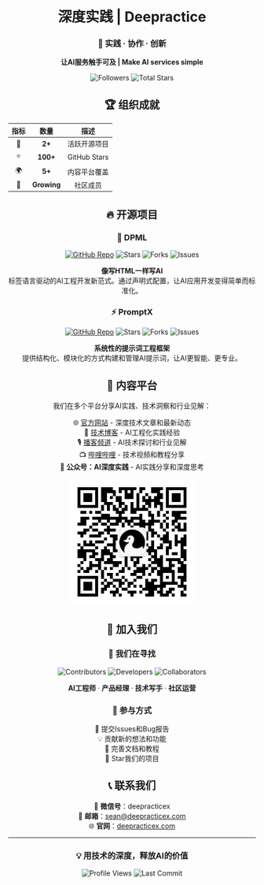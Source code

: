 <div align="center">

# 深度实践 | Deepractice

### 🎯 **实践 · 协作 · 创新**

**让AI服务触手可及 | Make AI services simple**

![Followers](https://img.shields.io/github/followers/Deepractice?style=flat&color=blue)
![Total Stars](https://img.shields.io/github/stars/Deepractice?style=flat&color=yellow)

</div>

<div align="center">

## 🏆 组织成就

| 指标 | 数量 | 描述 |
|:---:|:---:|:---:|
| 🚀 | **2+** | 活跃开源项目 |
| ⭐ | **100+** | GitHub Stars |
| 🌍 | **5+** | 内容平台覆盖 |
| 👥 | **Growing** | 社区成员 |

</div>

<div align="center">

## 🔥 开源项目

### 🚀 DPML
[![GitHub Repo](https://img.shields.io/badge/DPML-Repository-181717?style=flat&logo=github)](https://github.com/Deepractice/dpml) 
![Stars](https://img.shields.io/github/stars/Deepractice/dpml?style=flat&color=FFD700&logo=star)
![Forks](https://img.shields.io/github/forks/Deepractice/dpml?style=flat&color=32CD32&logo=git-branch)
![Issues](https://img.shields.io/github/issues/Deepractice/dpml?style=flat&color=red)

**像写HTML一样写AI**  
标签语言驱动的AI工程开发新范式。通过声明式配置，让AI应用开发变得简单而标准化。

### ⚡ PromptX
[![GitHub Repo](https://img.shields.io/badge/PromptX-Repository-181717?style=flat&logo=github)](https://github.com/Deepractice/PromptX)
![Stars](https://img.shields.io/github/stars/Deepractice/PromptX?style=flat&color=FFD700&logo=star)
![Forks](https://img.shields.io/github/forks/Deepractice/PromptX?style=flat&color=32CD32&logo=git-branch)
![Issues](https://img.shields.io/github/issues/Deepractice/PromptX?style=flat&color=red)

**系统性的提示词工程框架**  
提供结构化、模块化的方式构建和管理AI提示词，让AI更智能、更专业。

</div>

<div align="center">

## 📢 内容平台

我们在多个平台分享AI实践、技术洞察和行业见解：

🌐 [官方网站](https://www.deepracticex.com) - 深度技术文章和最新动态  
📝 [技术博客](https://www.deepracticex.com/blog.html) - AI工程化实践经验  
🎙️ [播客频道](https://www.xiaoyuzhoufm.com/podcast/67bc12b63347fd01f19109ab) - AI技术探讨和行业见解  
📺 [哔哩哔哩](https://space.bilibili.com/277448879) - 技术视频和教程分享  
📱 **公众号：AI深度实践** - AI实践分享和深度思考

<div align="center">

![WeChat QR](../assets/wechat-qrcode.png)

</div>

<div align="center">

## 🤝 加入我们

### 🎯 我们在寻找

![Contributors](https://img.shields.io/badge/贡献者-Welcome-success?style=flat&logo=heart)
![Developers](https://img.shields.io/badge/开发者-Wanted-blue?style=flat&logo=code)
![Collaborators](https://img.shields.io/badge/合作伙伴-Invited-purple?style=flat&logo=handshake)

**AI工程师** · **产品经理** · **技术写手** · **社区运营**

### 🔧 参与方式

🐛 提交Issues和Bug报告  
💡 贡献新的想法和功能  
📝 完善文档和教程  
🌟 Star我们的项目

</div>

<div align="center">

## 📞 联系我们

📱 **微信号**：deepracticex  
📧 **邮箱**：[sean@deepracticex.com](mailto:sean@deepracticex.com)  
🌐 **官网**：[deepracticex.com](https://www.deepracticex.com)

</div>

---

<div align="center">

### 💡 **用技术的深度，释放AI的价值**

![Profile Views](https://komarev.com/ghpvc/?username=Deepractice&color=blueviolet&style=flat)
![Last Commit](https://img.shields.io/github/last-commit/Deepractice/dpml?style=flat&color=green)

</div> 